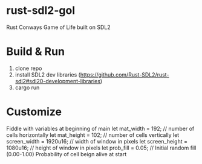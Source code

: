 # rust-sdl2-gol
Rust Conways Game of Life built on SDL2

# Build & Run
1. clone repo
2. install SDL2 dev libraries (https://github.com/Rust-SDL2/rust-sdl2#sdl20-development-libraries)
3. cargo run

# Customize
Fiddle with variables at beginning of main
let mat_width = 192;          // number of cells horizontally
let mat_height = 102;         // number of cells vertically
let screen_width = 1920u16;   // width of window in pixels
let screen_height = 1080u16;  // height of window in pixels
let prob_fill = 0.05;         // Initial random fill (0.00-1.00) Probability of cell beign alive at start
